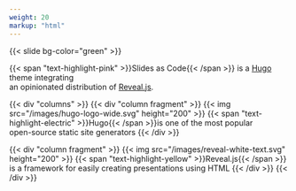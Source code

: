 ```yaml
---
weight: 20
markup: "html"
---
```

{{< slide bg-color="green" >}}

{{< span "text-highlight-pink" >}}Slides as Code{{< /span >}} is a [Hugo](https://gohugo.io/)<!-- .element: data-preview-link="false" --> theme integrating<br>an opinionated distribution of [Reveal.js](https://revealjs.com/).

{{< div "columns" >}}
{{< div "column fragment" >}}
{{< img src="/images/hugo-logo-wide.svg" height="200" >}}
{{< span "text-highlight-electric" >}}Hugo{{< /span >}}is one of the most popular<br>open-source static site generators
{{< /div >}}

{{< div "column fragment" >}}
{{< img src="/images/reveal-white-text.svg" height="200" >}}
{{< span "text-highlight-yellow" >}}Reveal.js{{< /span >}} is a framework for easily creating presentations using HTML
{{< /div >}}
{{< /div >}}

